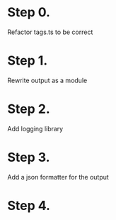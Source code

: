 
# Step 0.

Refactor tags.ts to be correct

# Step 1.

Rewrite output as a module

# Step 2.

Add logging library

# Step 3.

Add a json formatter for the output

# Step 4.

